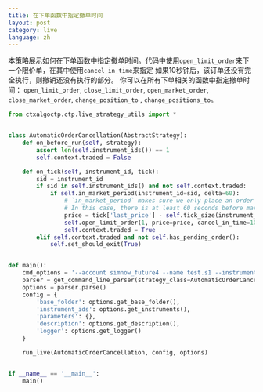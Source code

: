 ```yaml
---
title: 在下单函数中指定撤单时间
layout: post
category: live
language: zh
---
```


本策略展示如何在下单函数中指定撤单时间。代码中使用`open_limit_order`来下一个限价单，在其中使用`cancel_in_time`来指定
如果10秒钟后，该订单还没有完全执行，则撤销还没有执行的部分。 你可以在所有下单相关的函数中指定撤单时间：
`open_limit_order`, `close_limit_order`, `open_market_order`, `close_market_order`, `change_position_to` ,
`change_positions_to`。


```python
from ctxalgoctp.ctp.live_strategy_utils import *


class AutomaticOrderCancellation(AbstractStrategy):
    def on_before_run(self, strategy):
        assert len(self.instrument_ids()) == 1
        self.context.traded = False

    def on_tick(self, instrument_id, tick):
        sid = instrument_id
        if sid in self.instrument_ids() and not self.context.traded:
            if self.in_market_period(instrument_id=sid, delta=60):
                # `in_market_period` makes sure we only place an order when we are not too close to market period end.
                # In this case, there is at least 60 seconds before market period ends.
                price = tick['last_price'] - self.tick_size(instrument_id=instrument_id) * 50
                self.open_limit_order(1, price=price, cancel_in_time=10)
                self.context.traded = True
        elif self.context.traded and not self.has_pending_order():
            self.set_should_exit(True)


def main():
    cmd_options = '--account simnow_future4 --name test.s1 --instruments cu1610'
    parser = get_command_line_parser(strategy_class=AutomaticOrderCancellation, cmd_options=cmd_options)
    options = parser.parse()
    config = {
        'base_folder': options.get_base_folder(),
        'instrument_ids': options.get_instruments(),
        'parameters': {},
        'description': options.get_description(),
        'logger': options.get_logger()
    }

    run_live(AutomaticOrderCancellation, config, options)


if __name__ == '__main__':
    main()

```
